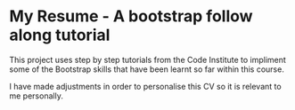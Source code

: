 # My Resume - A bootstrap follow along tutorial 

This project uses step by step tutorials from the Code Institute to impliment some of the Bootstrap skills that have been learnt so far within this course. 

I have made adjustments in order to personalise this CV so it is relevant to me personally. 